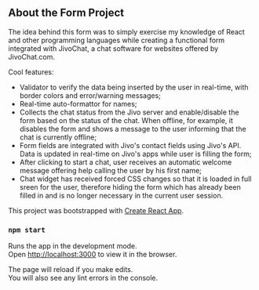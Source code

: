 ## About the Form Project

The idea behind this form was to simply exercise my knowledge of React and other programming languages while creating a functional form integrated with JivoChat, a chat software for websites offered by JivoChat.com.

Cool features:

- Validator to verify the data being inserted by the user in real-time, with border colors and error/warning messages;
- Real-time auto-formattor for names;
- Collects the chat status from the Jivo server and enable/disable the form based on the status of the chat. When offline, for example, it disables the form and shows a message to the user informing that the chat is currently offline;
- Form fields are integrated with Jivo's contact fields using Jivo's API. Data is updated in real-time on Jivo's apps while user is filling the form;
- After clicking to start a chat, user receives an automatic welcome message offering help calling the user by his first name;
- Chat widget has received forced CSS changes so that it is loaded in full sreen for the user, therefore hiding the form which has already been filled in and is no longer necessary in the current user session. 

This project was bootstrapped with [Create React App](https://github.com/facebook/create-react-app).

### `npm start`

Runs the app in the development mode.<br />
Open [http://localhost:3000](http://localhost:3000) to view it in the browser.

The page will reload if you make edits.<br />
You will also see any lint errors in the console.